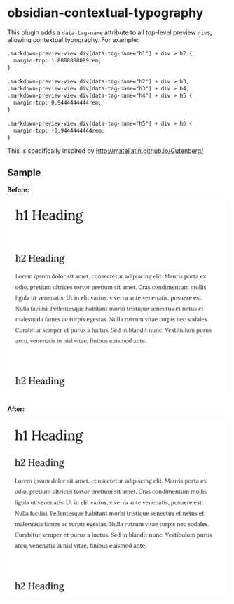 # obsidian-contextual-typography

This plugin adds a `data-tag-name` attribute to all top-level preview `div`s, allowing contextual typography. For example:

```
.markdown-preview-view div[data-tag-name="h1"] + div > h2 {
  margin-top: 1.8888888889rem;
}

.markdown-preview-view div[data-tag-name="h2"] + div > h3,
.markdown-preview-view div[data-tag-name="h3"] + div > h4,
.markdown-preview-view div[data-tag-name="h4"] + div > h5 {
  margin-top: 0.9444444444rem;
}

.markdown-preview-view div[data-tag-name="h5"] + div > h6 {
  margin-top: -0.9444444444rem;
}
```

This is specifically inspired by http://matejlatin.github.io/Gutenberg/

## Sample

**Before:**

![Before](images/before.png)


**After:**

![After](images/after.png)